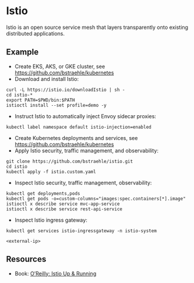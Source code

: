 # Istio  

Istio is an open source service mesh that layers transparently onto existing distributed applications.

## Example  

- Create EKS, AKS, or GKE cluster, see https://github.com/bstraehle/kubernetes  
- Download and install Istio:  
```
curl -L https://istio.io/downloadIstio | sh -  
cd istio-*  
export PATH=$PWD/bin:$PATH  
istioctl install --set profile=demo -y  
```
- Instruct Istio to automatically inject Envoy sidecar proxies:  
```
kubectl label namespace default istio-injection=enabled  
```
- Create Kubernetes deployments and services, see https://github.com/bstraehle/kubernetes  
- Apply Istio security, traffic management, and observability:  
```
git clone https://github.com/bstraehle/istio.git  
cd istio  
kubectl apply -f istio.custom.yaml  
```
- Inspect Istio security, traffic management, observability:  
```
kubectl get deployments,pods  
kubectl get pods -o=custom-columns="images:spec.containers[*].image"  
istioctl x describe service mvc-app-service  
istioctl x describe service rest-api-service  
```
- Inspect Istio ingress gateway:  
```
kubectl get services istio-ingressgateway -n istio-system  
```
```
<external-ip>  
```

## Resources  

- Book: <a href="https://www.amazon.com/Istio-Running-Service-Connect-Control/dp/1492043788/ref=sr_1_5">O’Reilly: Istio Up & Running</a>  
